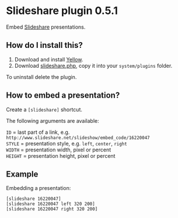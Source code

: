Slideshare plugin 0.5.1
=======================
Embed [Slideshare](http://www.slideshare.net/) presentations.

How do I install this?
----------------------
1. Download and install [Yellow](https://github.com/datenstrom/yellow/).  
2. Download [slideshare.php](slideshare.php?raw=true), copy it into your `system/plugins` folder.  

To uninstall delete the plugin.

How to embed a presentation?
----------------------------
Create a `[slideshare]` shortcut.

The following arguments are available:

`ID` = last part of a link, e.g. `http://www.slideshare.net/slideshow/embed_code/16220047`  
`STYLE` = presentation style, e.g. `left`, `center`, `right`  
`WIDTH` = presentation width, pixel or percent  
`HEIGHT` = presentation height, pixel or percent   

Example
-------
Embedding a presentation:

    [slideshare 16220047]
    [slideshare 16220047 left 320 200]
    [slideshare 16220047 right 320 200]